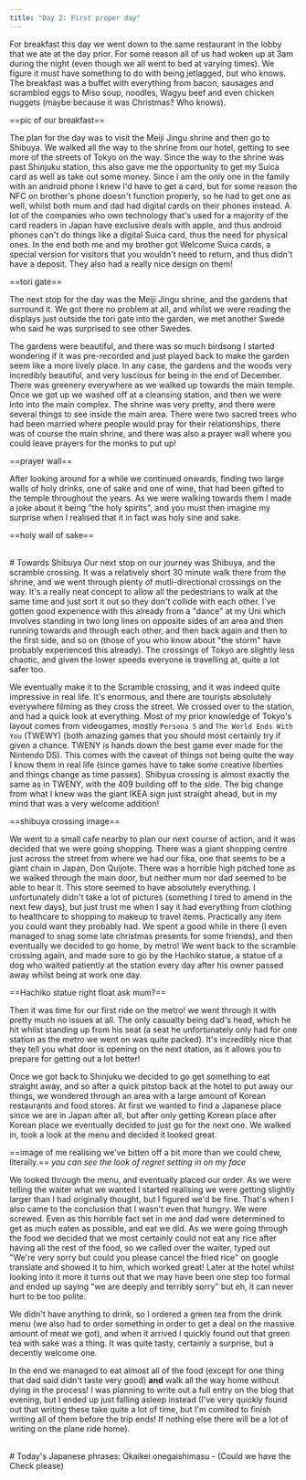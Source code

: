 ```yaml
---
title: "Day 2: First proper day"
---
```

For breakfast this day we went down to the same restaurant in the lobby that we ate at the day prior. For some reason all of us had woken up at 3am during the night (even though we all went to bed at varying times). We figure it must have something to do with being jetlagged, but who knows. The breakfast was a buffet with everything from bacon, sausages and scrambled eggs to Miso soup, noodles, Wagyu beef and even chicken nuggets (maybe because it was Christmas? Who knows).

==pic of our breakfast==

The plan for the day was to visit the Meiji Jingu shrine and then go to Shibuya. We walked all the way to the shrine from our hotel, getting to see more of the streets of Tokyo on the way. Since the way to the shrine was past Shinjuku station, this also gave me the opportunity to get my Suica card as well as take out some money. Since I am the only one in the family with an android phone I knew I'd have to get a card, but for some reason the NFC on brother's phone doesn't function properly, so he had to get one as well, whilst both mum and dad had digital cards on their phones instead. A lot of the companies who own technology that's used for a majority of the card readers in Japan have exclusive deals with apple, and thus android phones can't do things like a digital Suica card, thus the need for physical ones. In the end both me and my brother got Welcome Suica cards, a special version for visitors that you wouldn't need to return, and thus didn't have a deposit. They also had a really nice design on them!

==tori gate==

The next stop for the day was the Meiji Jingu shrine, and the gardens that surround it. We got there no problem at all, and whilst we were reading the displays just outside the tori gate into the garden, we met another Swede who said he was surprised to see other Swedes.

The gardens were beautiful, and there was so much birdsong I started wondering if it was pre-recorded and just played back to make the garden seem like a more lively place. In any case, the gardens and the woods very incredibly beautiful, and very luscious for being in the end of December. There was greenery everywhere as we walked up towards the main temple. Once we got up we washed off at a cleansing station, and then we were into into the main complex. The shrine was very pretty, and there were several things to see inside the main area. There were two sacred trees who had been married where people would pray for their relationships, there was of course the main shrine, and there was also a prayer wall where you could leave prayers for the monks to put up!

==prayer wall==

After looking around for a while we continued onwards, finding two large walls of holy drinks, one of sake and one of wine, that had been gifted to the temple throughout the years. As we were walking towards them I made a joke about it being "the holy spirits", and you must then imagine my surprise when I realised that it in fact was holy sine and sake.

==holy wall of sake==

<br>
# Towards Shibuya
Our next stop on our journey was Shibuya, and the scramble crossing. It was a relatively short 30 minute walk there from the shrine, and we went through plenty of mutli-directional crossings on the way. It's a really neat concept to allow all the pedestrians to walk at the same time and just sort it out so they don't collide with each other. I've gotten good experience with this already from a "dance" at my Uni which involves standing in two long lines on opposite sides of an area and then running towards and through each other, and then back again and then to the first side, and so on (those of you who know about "the storm" have probably experienced this already). The crossings of Tokyo are slightly less chaotic, and given the lower speeds everyone is travelling at, quite a lot safer too.

We eventually make it to the Scramble crossing, and it was indeed quite impressive in real life. It's enormous, and there are tourists absolutely everywhere filming as they cross the street. We crossed over to the station, and had a quick look at everything. Most of my prior knowledge of Tokyo's layout comes from videogames, mostly `Persona 5` and `The World Ends With You` (TWEWY) (both amazing games that you should most certainly try if given a chance. TWENY is hands down the best game ever made for the Nintendo DS). This comes with the caveat of things not being quite the way I know them in real life (since games have to take some creative liberties and things change as time passes). Shibyua crossing is almost exactly the same as in TWENY, with the 409 building off to the side. The big change from what I knew was the giant IKEA sign just straight ahead, but in my mind that was a very welcome addition!

==shibuya crossing image==

We went to a small cafe nearby to plan our next course of action, and it was decided that we were going shopping. There was  a giant shopping centre just across the street from where we had our fika, one that seems to be a giant chain in Japan, Don Quijote. There was a horrible high pitched tone as we walked through the main door, but neither mum nor dad seemed to be able to hear it. This store seemed to have absolutely everything. I unfortunately didn't take a lot of pictures (something I tired to amend in the next few days), but just trust me when I say it had everything from clothing to healthcare to shopping to makeup to travel items. Practically any item you could want they probably had. We spent a good while in there (I even managed to snag some late christmas presents for some friends), and then eventually we decided to go home, by metro!  We went back to the scramble crossing again, and made sure to go by the Hachiko statue, a statue of a dog who waited patiently at the station every day after his owner passed away whilst being at work one day.

==Hachiko statue right float ask mum?==

Then it was time for our first ride on the metro! we went through it with pretty much no issues at all. The only casualty being dad's head, which he hit whilst standing up from his seat (a seat he unfortunately only had for one station as the metro we went on was quite packed). It's incredibly nice that they tell you what door is opening on the next station, as it allows you to prepare for getting out a lot better! 

Once we got back to Shinjuku we decided to go get something to eat straight away, and so after a quick pitstop back at the hotel to put away our things, we wondered through an area with a large amount of Korean restaurants and food stores. At first we wanted to find a Japanese place since we are in Japan after all, but after only getting Korean place after Korean place we eventually decided to just go for the next one. We walked in, took a look at the menu and decided it looked great.

==image of me realising we've bitten off a bit more than we could chew, literally.==
*you can see the look of regret setting in on my face*

We looked through the menu, and eventually placed our order. As we were telling the waiter what we wanted I started realising we were getting slightly larger than I had originally thought, but I figured we'd be fine. That's when I also came to the conclusion that I wasn't even that hungry. We were screwed. Even as this horrible fact set in me and dad were determined to get as much eaten as possible, and eat we did. As we were going through the food we decided that we most certainly could not eat any rice after having all the rest of the food, so we called over the waiter, typed out "We're very sorry but could you please cancel the fried rice" on google translate and showed it to him, which worked great! Later at the hotel whilst looking into it more it turns out that we may have been one step too formal and ended up saying "we are deeply and terribly sorry" but eh, it can never hurt to be too polite.

We didn't have anything to drink, so I ordered a green tea from the drink menu (we also had to order something in order to get a deal on the massive amount of meat we got), and when it arrived I quickly found out that green tea with sake was a thing. It was quite tasty, certainly a surprise, but a decently welcome one.

In the end we managed to eat almost all of the food (except for one thing that dad said didn't taste very good) **and** walk all the way home without dying in the process! I was planning to write out a full entry on the blog that evening, but I ended up just falling asleep instead (I've very quickly found out that writing these take quite a lot of time, but I'm comited to finish writing all of them before the trip ends! If nothing else there will be a lot of writing on the plane ride home).

<br>
# Today's Japanese phrases:
Okaikei onegaishimasu - (Could we have the Check please)